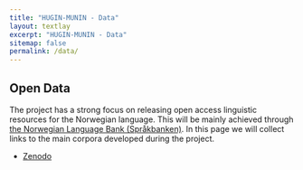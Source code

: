 ```yaml
---
title: "HUGIN-MUNIN - Data"
layout: textlay
excerpt: "HUGIN-MUNIN - Data"
sitemap: false
permalink: /data/
---
```


## Open Data
The project has a strong focus on releasing open access linguistic resources for the Norwegian language. 
This will be mainly achieved through [the Norwegian Language Bank (Språkbanken)](https://www.nb.no/sprakbanken/en/sprakbanken/). 
In this page we will collect links to the main corpora developed during the project.

* [Zenodo](https://www.nb.no/sprakbanken/en/resource-catalogue/oai-nb-no-sbr-58/) 

